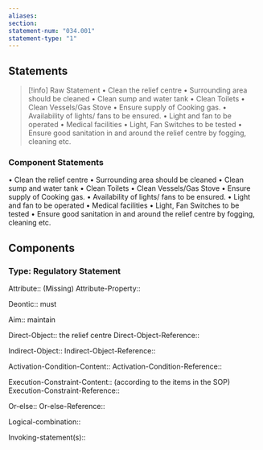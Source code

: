 ```yaml
---
aliases: 
section: 
statement-num: "034.001"
statement-type: "1"
---
```

## Statements 
> [!info] Raw Statement
> • Clean the relief centre 
• Surrounding area should be cleaned 
• Clean sump and water tank 
• Clean Toilets 
• Clean Vessels/Gas Stove 
• Ensure supply of Cooking gas. 
• Availability of lights/ fans to be ensured. 
• Light and fan to be operated 
• Medical facilities 
• Light, Fan Switches to be tested 
• Ensure good sanitation in and around the relief centre by fogging, cleaning etc.  
> 

### Component Statements
• Clean the relief centre 
• Surrounding area should be cleaned 
• Clean sump and water tank 
• Clean Toilets 
• Clean Vessels/Gas Stove 
• Ensure supply of Cooking gas. 
• Availability of lights/ fans to be ensured. 
• Light and fan to be operated 
• Medical facilities 
• Light, Fan Switches to be tested 
• Ensure good sanitation in and around the relief centre by fogging, cleaning etc.  
## Components
### Type: Regulatory Statement
Attribute:: (Missing)
Attribute-Property::

Deontic:: must

Aim:: maintain

Direct-Object:: the relief centre
Direct-Object-Reference:: 

Indirect-Object::
Indirect-Object-Reference:: 

Activation-Condition-Content::
Activation-Condition-Reference:: 

Execution-Constraint-Content:: (according to the items in the SOP)
Execution-Constraint-Reference:: 

Or-else::
Or-else-Reference:: 

Logical-combination::

Invoking-statement(s)::